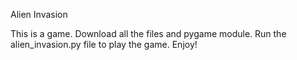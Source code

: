 Alien Invasion

This is a game. Download all the files and pygame module. Run the alien_invasion.py file to play the game. 
Enjoy!
